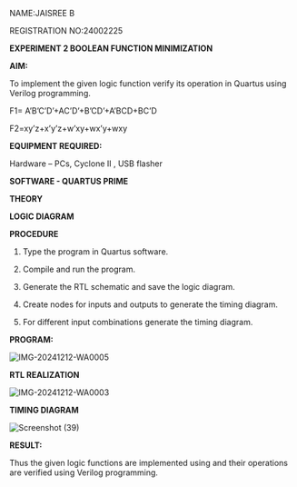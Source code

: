 
NAME:JAISREE B

REGISTRATION NO:24002225

**EXPERIMENT 2 BOOLEAN FUNCTION MINIMIZATION**

**AIM:**

To implement the given logic function verify its operation in Quartus using Verilog programming.

F1= A’B’C’D’+AC’D’+B’CD’+A’BCD+BC’D 

F2=xy’z+x’y’z+w’xy+wx’y+wxy

**EQUIPMENT REQUIRED:**

Hardware – PCs, Cyclone II , USB flasher

**SOFTWARE - QUARTUS PRIME**

**THEORY**

**LOGIC DIAGRAM**

**PROCEDURE**

1.	Type the program in Quartus software.

2.	Compile and run the program.

3.	Generate the RTL schematic and save the logic diagram.

4.	Create nodes for inputs and outputs to generate the timing diagram.

5.	For different input combinations generate the timing diagram.


**PROGRAM:**

![IMG-20241212-WA0005](https://github.com/user-attachments/assets/ce6ec520-02f6-4866-bf4e-b488117ddadb)


**RTL REALIZATION**

![IMG-20241212-WA0003](https://github.com/user-attachments/assets/7ccfde93-0bf8-4a55-9b41-c3057028f4e3)

**TIMING DIAGRAM**

![Screenshot (39)](https://github.com/user-attachments/assets/dcdabde9-c529-4dd6-8df3-0f27af7f7ab3)

**RESULT:**

Thus the given logic functions are implemented using and their operations are verified using Verilog programming.

